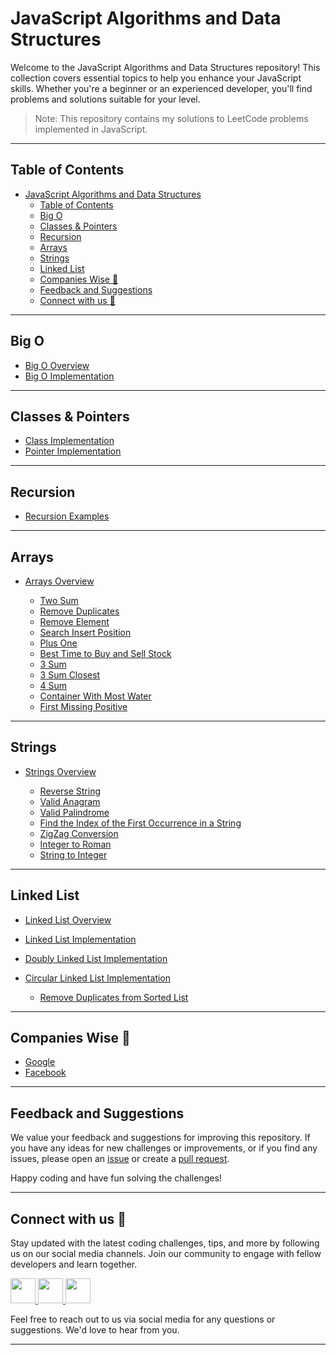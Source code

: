 # JavaScript Algorithms and Data Structures

Welcome to the JavaScript Algorithms and Data Structures repository! This collection covers essential topics to help you enhance your JavaScript skills. Whether you're a beginner or an experienced developer, you'll find problems and solutions suitable for your level.

> Note: This repository contains my solutions to LeetCode problems implemented in JavaScript.

---

## Table of Contents

- [JavaScript Algorithms and Data Structures](#javascript-algorithms-and-data-structures)
  - [Table of Contents](#table-of-contents)
  - [Big O](#big-o)
  - [Classes \& Pointers](#classes--pointers)
  - [Recursion](#recursion)
  - [Arrays](#arrays)
  - [Strings](#strings)
  - [Linked List](#linked-list)
  - [Companies Wise :star2:](#companies-wise-star2)
  - [Feedback and Suggestions](#feedback-and-suggestions)
  - [Connect with us :gift_heart:](#connect-with-us-gift_heart)

---

## Big O

- [Big O Overview](BigO/README.md)
- [Big O Implementation](BigO/big.js)

---

## Classes & Pointers

- [Class Implementation](Classes&Pointers/classes.js)
- [Pointer Implementation](Classes&Pointers/pointers.js)

---

## Recursion

- [Recursion Examples](Recursion/Recursion.js)

---

## Arrays

- [Arrays Overview](Arrays/array.js)

  - [Two Sum](Arrays/TwoSum.js)
  - [Remove Duplicates](Arrays/removeDuplicates.js)
  - [Remove Element](Arrays/removeElement.js)
  - [Search Insert Position](Arrays/searchInsert.js)
  - [Plus One](Arrays/plusOne.js)
  - [Best Time to Buy and Sell Stock](Arrays/bestTimeBuySellStock.js)
  - [3 Sum](Arrays/3Sum.js)
  - [3 Sum Closest](Arrays/3SumClosest.js)
  - [4 Sum](Arrays/4Sum.js)
  - [Container With Most Water](Arrays/mostWater.js)
  - [First Missing Positive](Arrays/missingFirstPositive.js)

---

## Strings

- [Strings Overview](Strings/strings.js)

  - [Reverse String](Strings/Reverse.js)
  - [Valid Anagram](Strings/validAnagram.js)
  - [Valid Palindrome](Strings/validPalindrome.js)
  - [Find the Index of the First Occurrence in a String](Strings/findIndex.js)
  - [ZigZag Conversion](Strings/Zigzag.js)
  - [Integer to Roman](Strings/IntegerToRoman.js)
  - [String to Integer](Strings/stringToInteger.js)

---

## Linked List

- [Linked List Overview](LinkedList/README.md)
- [Linked List Implementation](LinkedList/Linkedlist.js)
- [Doubly Linked List Implementation](LinkedList/Doublyll.js)
- [Circular Linked List Implementation](LinkedList/Circularll.js)

  - [Remove Duplicates from Sorted List](LinkedList/removeDuplicates.js)

---

## Companies Wise :star2:

- [Google](#google)
- [Facebook](#facebook)

---

## Feedback and Suggestions

We value your feedback and suggestions for improving this repository. If you have any ideas for new challenges or improvements, or if you find any issues, please open an [issue](https://github.com/abhishekkushwahaa/JSAlgoDSMaster/issues) or create a [pull request](https://github.com/abhishekkushwahaa/JSAlgoDSMaster/pulls).

Happy coding and have fun solving the challenges!

---

## Connect with us :gift_heart:

Stay updated with the latest coding challenges, tips, and more by following us on our social media channels. Join our community to engage with fellow developers and learn together.

<div>
  <a href="https://www.linkedin.com/in/abhishekkushwahaa/">
    <img src="https://upload.wikimedia.org/wikipedia/commons/thumb/c/ca/LinkedIn_logo_initials.png/640px-LinkedIn_logo_initials.png" width="40" height="40">
  </a>
  <a href="https://www.instagram.com/abhishekkushwaha.me/">
    <img src="https://www.freepnglogos.com/uploads/logo-ig-png/logo-ig-instagram-new-logo-vector-download-13.png" width="40" height="40">
  </a>
  <a href="https://twitter.com/AbhishekKushwaa">
    <img src="https://upload.wikimedia.org/wikipedia/commons/5/57/X_logo_2023_%28white%29.png" width="40" height="40">
  </a>
</div>

Feel free to reach out to us via social media for any questions or suggestions. We'd love to hear from you.

---
